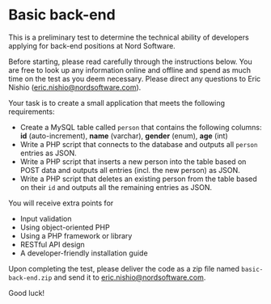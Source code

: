 # Basic back-end

This is a preliminary test to determine the technical ability of developers applying for back-end positions at Nord Software.

Before starting, please read carefully through the instructions below. You are free to look up any information online and offline and spend as much time on the test as you deem necessary. Please direct any questions to Eric Nishio (eric.nishio@nordsoftware.com).

Your task is to create a small application that meets the following requirements:

- Create a MySQL table called `person` that contains the following columns: **id** (auto-increment), **name** (varchar), **gender** (enum), **age** (int)
- Write a PHP script that connects to the database and outputs all `person` entries as JSON.
- Write a PHP script that inserts a new person into the table based on POST data and outputs all entries (incl. the new person) as JSON.
- Write a PHP script that deletes an existing person from the table based on their `id` and outputs all the remaining entries as JSON.

You will receive extra points for

- Input validation
- Using object-oriented PHP
- Using a PHP framework or library
- RESTful API design
- A developer-friendly installation guide

Upon completing the test, please deliver the code as a zip file named `basic-back-end.zip` and send it to eric.nishio@nordsoftware.com.

Good luck!
